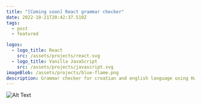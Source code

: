 ```yaml
---
title: "[Coming soon] React grammar checker"
date: 2022-10-21T20:42:37.510Z
tags:
  - post
  - featured

logos:
  - logo_title: React
    src: /assets/projects/react.svg
  - logo_title: Vanilla JavaScript
    src: /assets/projects/javascript.svg
imageBlob: /assets/projects/blue-flame.png
description: Grammar checker for croatian and english language using Hašek API.
---
```

![Alt Text](https://media.giphy.com/media/g01ZnwAUvutuK8GIQn/giphy.gif)
